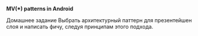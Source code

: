 **MV(*) patterns in Android**

Домашнее задание
Выбрать архитектурный паттерн для презентейшен слоя и написать фичу, следуя принципам этого подхода.
